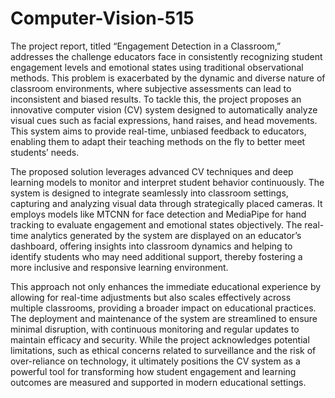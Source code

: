 # Computer-Vision-515

The project report, titled “Engagement Detection in a Classroom,” addresses the challenge educators face in consistently recognizing student engagement levels and emotional states using traditional observational methods. This problem is exacerbated by the dynamic and diverse nature of classroom environments, where subjective assessments can lead to inconsistent and biased results. To tackle this, the project proposes an innovative computer vision (CV) system designed to automatically analyze visual cues such as facial expressions, hand raises, and head movements. This system aims to provide real-time, unbiased feedback to educators, enabling them to adapt their teaching methods on the fly to better meet students’ needs.

The proposed solution leverages advanced CV techniques and deep learning models to monitor and interpret student behavior continuously. The system is designed to integrate seamlessly into classroom settings, capturing and analyzing visual data through strategically placed cameras. It employs models like MTCNN for face detection and MediaPipe for hand tracking to evaluate engagement and emotional states objectively. The real-time analytics generated by the system are displayed on an educator’s dashboard, offering insights into classroom dynamics and helping to identify students who may need additional support, thereby fostering a more inclusive and responsive learning environment.

This approach not only enhances the immediate educational experience by allowing for real-time adjustments but also scales effectively across multiple classrooms, providing a broader impact on educational practices. The deployment and maintenance of the system are streamlined to ensure minimal disruption, with continuous monitoring and regular updates to maintain efficacy and security. While the project acknowledges potential limitations, such as ethical concerns related to surveillance and the risk of over-reliance on technology, it ultimately positions the CV system as a powerful tool for transforming how student engagement and learning outcomes are measured and supported in modern educational settings.
